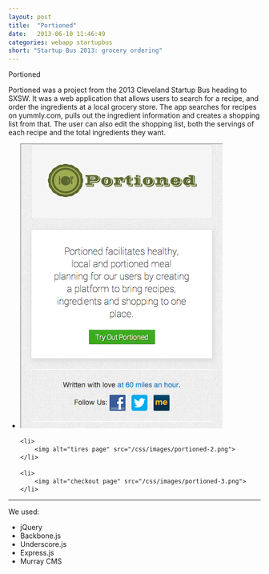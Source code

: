 ```yaml
---
layout: post
title:  "Portioned"
date:   2013-06-10 11:46:49
categories: webapp startupbus
short: "Startup Bus 2013: grocery ordering"
---
```


Portioned

[getportioned.com]: http://getportioned.com

Portioned was a project from the 2013 Cleveland Startup Bus heading to SXSW. It was a web application that allows users to search for a recipe, and order the ingredients at a local grocery store. The app searches for recipes on yummly.com, pulls out the ingredient information and creates a shopping list from that. The user can also edit the shopping list, both the servings of each recipe and the total ingredients they want. 

<ul class="slides">
	<li>
		<img alt="home page" src="/css/images/portioned-1.png">
	</li>

	<li>
		<img alt="tires page" src="/css/images/portioned-2.png">
	</li>

	<li>
		<img alt="checkout page" src="/css/images/portioned-3.png">
	</li>
</ul>
<hr class="clear">

We used:

 - jQuery
 - Backbone.js
 - Underscore.js
 - Express.js
 - Murray CMS